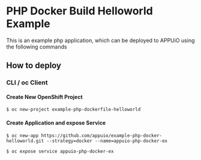 # PHP Docker Build Helloworld Example

This is an example php application, which can be deployed to APPUiO using the following commands

## How to deploy

### CLI / oc Client

#### Create New OpenShift Project
```
$ oc new-project example-php-dockerfile-helloworld
```

#### Create Application and expose Service
```
$ oc new-app https://github.com/appuio/example-php-docker-helloworld.git --strategy=docker --name=appuio-php-docker-ex

$ oc expose service appuio-php-docker-ex
```

